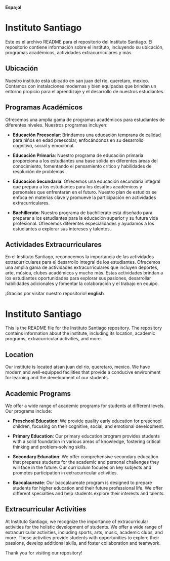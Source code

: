 **Espa;ol**
# Instituto Santiago

Este es el archivo README para el repositorio del Instituto Santiago. El repositorio contiene información sobre el instituto, incluyendo su ubicación, programas académicos, actividades extracurriculares y más.

## Ubicación

Nuestro instituto está ubicado en san juan del rio, queretaro, mexico. Contamos con instalaciones modernas y bien equipadas que brindan un entorno propicio para el aprendizaje y el desarrollo de nuestros estudiantes.

## Programas Académicos

Ofrecemos una amplia gama de programas académicos para estudiantes de diferentes niveles. Nuestros programas incluyen:

- **Educación Preescolar**: Brindamos una educación temprana de calidad para niños en edad preescolar, enfocándonos en su desarrollo cognitivo, social y emocional.

- **Educación Primaria**: Nuestro programa de educación primaria proporciona a los estudiantes una base sólida en diferentes áreas del conocimiento, fomentando el pensamiento crítico y habilidades de resolución de problemas.

- **Educación Secundaria**: Ofrecemos una educación secundaria integral que prepara a los estudiantes para los desafíos académicos y personales que enfrentarán en el futuro. Nuestro plan de estudios se enfoca en materias clave y promueve la participación en actividades extracurriculares.

- **Bachillerato**: Nuestro programa de bachillerato está diseñado para preparar a los estudiantes para la educación superior y su futura vida profesional. Ofrecemos diferentes especialidades y ayudamos a los estudiantes a explorar sus intereses y talentos.

## Actividades Extracurriculares

En el Instituto Santiago, reconocemos la importancia de las actividades extracurriculares para el desarrollo integral de los estudiantes. Ofrecemos una amplia gama de actividades extracurriculares que incluyen deportes, arte, música, clubes académicos y mucho más. Estas actividades brindan a los estudiantes oportunidades para explorar sus pasiones, desarrollar habilidades adicionales y fomentar la colaboración y el trabajo en equipo.

¡Gracias por visitar nuestro repositorio!
**english**
 # Instituto Santiago

This is the README file for the Instituto Santiago repository. The repository contains information about the institute, including its location, academic programs, extracurricular activities, and more.

## Location

Our institute is located atsan juan del rio, queretaro, mexico. We have modern and well-equipped facilities that provide a conducive environment for learning and the development of our students.

## Academic Programs

We offer a wide range of academic programs for students at different levels. Our programs include:

- **Preschool Education**: We provide quality early education for preschool children, focusing on their cognitive, social, and emotional development.

- **Primary Education**: Our primary education program provides students with a solid foundation in various areas of knowledge, fostering critical thinking and problem-solving skills.

- **Secondary Education**: We offer comprehensive secondary education that prepares students for the academic and personal challenges they will face in the future. Our curriculum focuses on key subjects and promotes participation in extracurricular activities.

- **Baccalaureate**: Our baccalaureate program is designed to prepare students for higher education and their future professional life. We offer different specialties and help students explore their interests and talents.

## Extracurricular Activities

At Instituto Santiago, we recognize the importance of extracurricular activities for the holistic development of students. We offer a wide range of extracurricular activities, including sports, arts, music, academic clubs, and more. These activities provide students with opportunities to explore their passions, develop additional skills, and foster collaboration and teamwork.

Thank you for visiting our repository!

